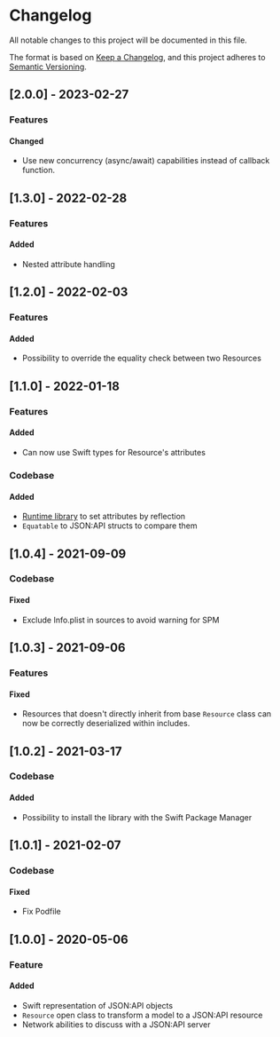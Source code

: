 # Changelog
All notable changes to this project will be documented in this file.

The format is based on [Keep a Changelog](https://keepachangelog.com/en/1.0.0/),
and this project adheres to [Semantic Versioning](https://semver.org/spec/v2.0.0.html).

## [2.0.0] - 2023-02-27
### Features
#### Changed
- Use new concurrency (async/await) capabilities instead of callback function.

## [1.3.0] - 2022-02-28
### Features
#### Added
- Nested attribute handling

## [1.2.0] - 2022-02-03
### Features
#### Added
- Possibility to override the equality check between two Resources

## [1.1.0] - 2022-01-18
### Features
#### Added
- Can now use Swift types for Resource's attributes
### Codebase
#### Added
- [Runtime library](https://github.com/wickwirew/Runtime) to set attributes by reflection
- `Equatable` to JSON:API structs to compare them

## [1.0.4] - 2021-09-09
### Codebase
#### Fixed
- Exclude Info.plist in sources to avoid warning for SPM

## [1.0.3] - 2021-09-06
### Features
#### Fixed
- Resources that doesn't directly inherit from base `Resource` class can now be correctly deserialized within includes.

## [1.0.2] - 2021-03-17
### Codebase
#### Added
- Possibility to install the library with the Swift Package Manager

## [1.0.1] - 2021-02-07
### Codebase
#### Fixed
- Fix Podfile

## [1.0.0] - 2020-05-06
### Feature
#### Added
- Swift representation of JSON:API objects
- `Resource` open class to transform a model to a JSON:API resource
- Network abilities to discuss with a JSON:API server
